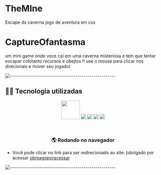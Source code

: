 # TheMIne
Escape da caverna jogo de aventura em css
# CaptureOfantasma
um mini game onde voce cai em uma caverna misteriosa e tem que tentar escapar colotanto recursos e obejtos !! use o mouse para clicar nos direcionais e mover seu jogador 

![-----------------------------------------------------](https://raw.githubusercontent.com/andreasbm/readme/master/assets/lines/rainbow.png)




## 👨‍💻 Tecnologia utilizadas

<p align='center'>
   <img height="60" src="https://cdn.jsdelivr.net/gh/devicons/devicon/icons/sass/sass-original.svg" />
  <img src='https://img.shields.io/badge/JavaScript-yellow?style=for-the-badge' />
  <img src='https://img.shields.io/badge/css-blue?style=for-the-badge' />
  <img src='https://img.shields.io/badge/html-orange?style=for-the-badge' />
  <img src='https://img.shields.io/badge/Netlify-00C7B7?style=for-the-badge&logo=netlify&logoColor=white'/>
</p>

<br/>

<h3 align='center'> 🌎 Rodando no navegador</h3>

- Você pode clicar no link para ser redirecionado ao site:
[obrigado por acessar
[obroagoporacessar](https://vermillion-kashata-0c9d83.netlify.app/)

 ![-----------------------------------------------------](https://raw.githubusercontent.com/andreasbm/readme/master/assets/lines/rainbow.png)
